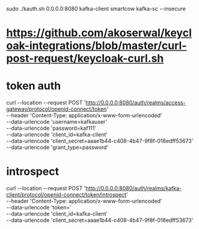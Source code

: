 sudo ./kauth.sh 0.0.0.0:8080 kafka-client smartcow kafka-sc --insecure

# https://github.com/akoserwal/keycloak-integrations/blob/master/curl-post-request/keycloak-curl.sh

# token auth

curl --location --request POST 'http://0.0.0.0:8080/auth/realms/access-gateway/protocol/openid-connect/token' \
--header 'Content-Type: application/x-www-form-urlencoded' \
--data-urlencode 'username=kafkauser' \
--data-urlencode 'password=kaf111' \
--data-urlencode 'client_id=kafka-client' \
--data-urlencode 'client_secret=aaae1b44-c408-4b47-9f8f-018edff53673' \
--data-urlencode 'grant_type=password'

# introspect

curl --location --request POST 'http://0.0.0.0:8080/auth/realms/kafka-client/protocol/openid-connect/token/introspect' \
--header 'Content-Type: application/x-www-form-urlencoded' \
--data-urlencode 'token=<token>' \
--data-urlencode 'client_id=kafka-client' \
--data-urlencode 'client_secret=aaae1b44-c408-4b47-9f8f-018edff53673'
